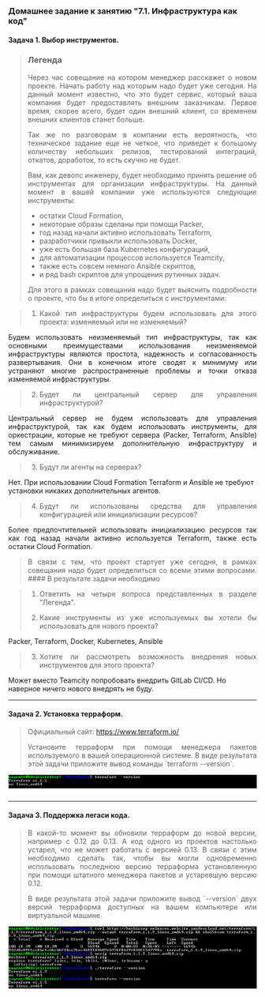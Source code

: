 ### Домашнее задание к занятию "7.1. Инфраструктура как код"

#### Задача 1. Выбор инструментов.

> ### Легенда
>
> <p align="justify"> Через час совещание на котором менеджер расскажет о новом проекте. Начать работу над которым надо будет уже сегодня. На данный момент известно, что это будет сервис, который ваша компания будет предоставлять внешним заказчикам. Первое время, скорее всего, будет один внешний клиент, со временем внешних клиентов станет больше.
>
> <p align="justify"> Так же по разговорам в компании есть вероятность, что техническое задание еще не четкое, что приведет к большому количеству небольших релизов, тестирований интеграций, откатов, доработок, то есть скучно не будет.
>
> <p align="justify"> Вам, как девопс инженеру, будет необходимо принять решение об инструментах для организации инфраструктуры. На данный момент в вашей компании уже используются следующие инструменты:
>
> - остатки Сloud Formation,
> - некоторые образы сделаны при помощи Packer,
> - год назад начали активно использовать Terraform,
> - разработчики привыкли использовать Docker,
> - уже есть большая база Kubernetes конфигураций,
> - для автоматизации процессов используется Teamcity,
> - также есть совсем немного Ansible скриптов,
> - и ряд bash скриптов для упрощения рутинных задач.
>
> <p align="justify"> Для этого в рамках совещания надо будет выяснить подробности о проекте, что бы в итоге определиться с инструментами:

> 1. <p align="justify"> Какой тип инфраструктуры будем использовать для этого проекта: изменяемый или не изменяемый?

<p align="justify"> Будем использовать неизменяемый тип инфраструктуры, так как основными преимуществами использования неизменяемой инфраструктуры являются простота, надежность и согласованность развертывания. Они в конечном итоге сводят к минимуму или устраняют многие распространенные проблемы и точки отказа изменяемой инфраструктуры.

> 2. <p align="justify"> Будет ли центральный сервер для управления инфраструктурой?

<p align="justify"> Центральный сервер не будем использовать для управления инфраструктурой, так как будем использовать инструменты, для оркестрации, которые не требуют сервера (Packer, Terraform, Ansible) тем самым минимизируем дополнительную инфраструктуру и обслуживание.

> 3. Будут ли агенты на серверах?

Нет. При использовании Сloud Formation Terraform и Ansible не требуют установки никаких дополнительных агентов.

> 4. <p align="justify"> Будут ли использованы средства для управления конфигурацией или инициализации ресурсов?

<p align="justify"> Более предпочтительней использовать инициализацию ресурсов так как год назад начали активно используется Terraform, также есть остатки Сloud Formation. 

> <p align="justify"> В связи с тем, что проект стартует уже сегодня, в рамках совещания надо будет определиться со всеми этими вопросами.
>#### В результате задачи необходимо

> 1. <p align="justify"> Ответить на четыре вопроса представленных в разделе "Легенда".
>
> 2. <p align="justify"> Какие инструменты из уже используемых вы хотели бы использовать для нового проекта?

Packer, Terraform, Docker, Kubernetes, Ansible

> 3. <p align="justify"> Хотите ли рассмотреть возможность внедрения новых инструментов для этого проекта?

Может вместо Teamcity попробовать внедрить GitLab CI/CD. Но наверное  ничего нового внедрять не буду.

----------------

#### Задача 2. Установка терраформ.

> Официальный сайт: https://www.terraform.io/
>
> <p align="justify"> Установите терраформ при помощи менеджера пакетов используемого в вашей операционной системе. В виде результата этой задачи приложите вывод команды `terraform --version`.

![infrastructure.png](https://github.com/tsteplova/devops-netology/blob/fix/Infrastructure/png/infrastructure.png?raw=true)

----------------

#### Задача 3. Поддержка легаси кода.

> <p align="justify"> В какой-то момент вы обновили терраформ до новой версии,  например с 0.12 до 0.13. А код одного из проектов настолько устарел, что не может работать с  версией 0.13. В связи с этим необходимо сделать так, чтобы вы могли одновременно  использовать последнюю версию терраформа установленную при помощи штатного менеджера пакетов и устаревшую версию 0.12. 
>
> <p align="justify"> В виде результата этой задачи приложите вывод `--version` двух версий терраформа доступных на вашем компьютере или виртуальной машине.

![infrastructure1.png](https://github.com/tsteplova/devops-netology/blob/fix/Infrastructure/png/infrastructure1.png?raw=true)

